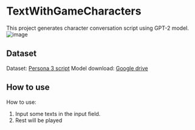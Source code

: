 # TextWithGameCharacters
This project generates character conversation script using GPT-2 model.
![image](https://user-images.githubusercontent.com/54972550/187031534-e04df59f-623c-4f10-8554-a5e945ce053a.png)


## Dataset
Dataset: [Persona 3 script](https://gamefaqs.gamespot.com/ps2/932312-shin-megami-tensei-persona-3/faqs/50852)
Model download: [Google drive](https://drive.google.com/file/d/1CapX0Gn-e8Ty736rPgw5QfKTG6fKY6e4/view?usp=sharing)

## How to use
How to use:
1. Input some texts in the input field.
2. Rest will be played
